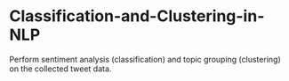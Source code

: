 # Classification-and-Clustering-in-NLP
Perform sentiment analysis (classification) and topic grouping (clustering) on ​​the collected tweet data.
